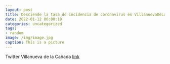 ```yaml
---
layout: post
title: Desciende la tasa de incidencia de coronavirus en VillanuevaDeLaCañada. Aun así, no bajemos la guardia. 🙏Mantengamos las medi...
date: 2022-01-12 06:00:18
categories: uncategorized
tags:
- random
image: /img/image.jpg
caption: This is a picture
---
```

Twitter Villanueva de la Cañada [link](https://twitter.com/AytoVDLCanada/status/1480935799734554628)

